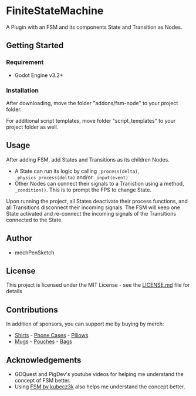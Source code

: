 # FiniteStateMachine
A Plugin with an FSM and its components State and Transition as Nodes.

## Getting Started
### Requirement
* Godot Engine v3.2+

### Installation
After downloading, move the folder "addons/fsm-node" to your project folder.

For additional script templates, move folder "script_templates" to your project folder as well.

## Usage
After adding FSM, add States and Transitions as its children Nodes.

* A State can run its logic by calling ```_process(delta)```, ```_physics_process(delta)``` and/or ```_input(event)```
* Other Nodes can connect their signals to a Tranistion using a method, ```_condition()```. This is to prompt the FPS to change State.

Upon running the project, all States deactivate their process functions, and all Transitions disconnect their incoming signals. The FSM will keep one State activated and re-connect the incoming signals of the Transitions connected to the State.

## Author
* mechPenSketch

## License
This project is licensed under the MIT License - see the [LICENSE.md](LICENSE.md) file for details

## Contributions
In addition of sponsors, you can support me by buying by merch:
* [Shirts](https://mechpensketch.creator-spring.com/listing/mechPenSketch-fsm?product=2) - [Phone Cases](https://mechpensketch.creator-spring.com/listing/mechPenSketch-fsm?product=1532) - [Pillows](https://mechpensketch.creator-spring.com/listing/mechPenSketch-fsm?product=585)
* [Mugs](https://mechpensketch.creator-spring.com/listing/mechPenSketch-fsm?product=658) - [Pouches](https://mechpensketch.creator-spring.com/listing/mechPenSketch-fsm?product=1097) - [Bags](https://mechpensketch.creator-spring.com/listing/mechPenSketch-fsm?product=933)

## Acknowledgements
* GDQuest and PigDev's youtube videos for helping me understand the concept of FSM better.
* Using [FSM by kubecz3k](https://github.com/kubecz3k/FiniteStateMachine) also helps me understand the concept better.
